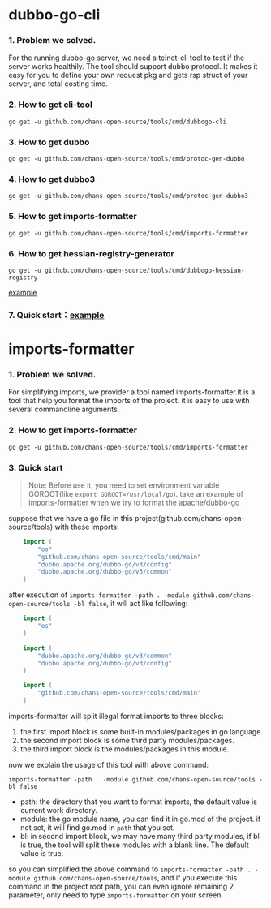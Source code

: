 # dubbo-go-cli

### 1. Problem we solved.

For the running dubbo-go server, we need a telnet-cli tool to test if the server works healthily.
The tool should support dubbo protocol. It makes it easy for you to define your own request pkg and gets rsp struct of your server, and total costing time.


### 2. How to get cli-tool

`go get -u github.com/chans-open-source/tools/cmd/dubbogo-cli`

### 3. How to get dubbo
`go get -u github.com/chans-open-source/tools/cmd/protoc-gen-dubbo`

### 4. How to get dubbo3
`go get -u github.com/chans-open-source/tools/cmd/protoc-gen-dubbo3`

### 5. How to get imports-formatter
`go get -u github.com/chans-open-source/tools/cmd/imports-formatter`

### 6. How to get hessian-registry-generator
`go get -u github.com/chans-open-source/tools/cmd/dubbogo-hessian-registry`

[example](cmd/dubbogo-hessian-registry/README.md)

### 7. Quick start：[example](example/README.md)

# imports-formatter

### 1. Problem we solved.

For simplifying imports, we provider a tool named imports-formatter.it is a tool that help you format the imports of the project. it is easy to use with several commandline arguments.

### 2. How to get imports-formatter

`go get -u github.com/chans-open-source/tools/cmd/imports-formatter`

### 3. Quick start

> Note: Before use it, you need to set environment variable GOROOT(like `export GOROOT=/usr/local/go`).
take an example of imports-formatter when we try to format the apache/dubbo-go

suppose that we have a go file in this project(github.com/chans-open-source/tools) with these imports:
```go
    import (
    	"os"
    	"github.com/chans-open-source/tools/cmd/main"
        "dubbo.apache.org/dubbo-go/v3/config"
        "dubbo.apache.org/dubbo-go/v3/common"
    )
```

after execution of `imports-formatter -path . -module github.com/chans-open-source/tools -bl false`, it will act like following:

```go
    import (
        "os"
    )

    import (
        "dubbo.apache.org/dubbo-go/v3/common"
        "dubbo.apache.org/dubbo-go/v3/config"
    )

    import (
        "github.com/chans-open-source/tools/cmd/main"	
    )
```

imports-formatter will split illegal format imports to three blocks: 

1. the first import block is some built-in modules/packages in go language.
2. the second import block is some third party modules/packages.
3. the third import block is the modules/packages in this module.

now we explain the usage of this tool with above command:

`imports-formatter -path . -module github.com/chans-open-source/tools -bl false`

- path: the directory that you want to format imports, the default value is current work directory.
- module: the go module name, you can find it in go.mod of the project. if not set, it will find go.mod in `path` that you set. 
- bl: in second import block, we may have many third party modules, if bl is true, the tool will split these modules with a blank line. The default value is true.

so you can simplified the above command to `imports-formatter -path . -module github.com/chans-open-source/tools`, and if you execute this command in the project root path, you can even ignore remaining 2 parameter, only need to type `imports-formatter` on your screen.
